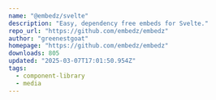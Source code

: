 ```yaml
---
name: "@embedz/svelte"
description: "Easy, dependency free embeds for Svelte."
repo_url: "https://github.com/embedz/embedz"
author: "greenestgoat"
homepage: "https://github.com/embedz/embedz"
downloads: 805
updated: "2025-03-07T17:01:50.954Z"
tags: 
  - component-library
  - media
---
```

